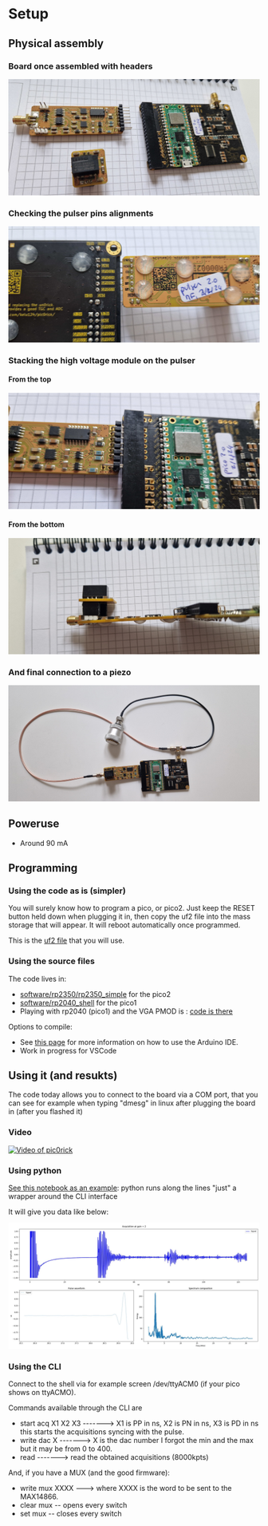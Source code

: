 # Setup

## Physical assembly

### Board once assembled with headers

![](/documentation/images/v2/20250323_114717.jpg)

### Checking the pulser pins alignments


![](/documentation/images/v2/20250323_114809.jpg)

### Stacking the high voltage module on the pulser

#### From the top

![](/documentation/images/v2/20250323_115024.jpg)

#### From the bottom


![](/documentation/images/v2/20250323_115016.jpg)

### And final connection to a piezo

![](/documentation/images/v2/20250323_114927.jpg)


## Poweruse 

* Around 90 mA 


## Programming

### Using the code as is (simpler)

You will surely know how to program a pico, or pico2. Just keep the RESET button held down when plugging it in, then copy the uf2 file into the mass storage that will appear. It will reboot automatically once programmed.  

This is the [uf2 file](rp2350_simple/rp2350_simple.uf2) that you will use.


### Using the source files

The code lives in:
* [software/rp2350/rp2350_simple](software/rp2350_simple) for the pico2
* [software/rp2040_shell](software/rp2040_shell) for the pico1 
* Playing with rp2040 (pico1) and the VGA PMOD is : [code is there](software/rp2040_vga)

Options to compile:

* See [this page](https://learn.adafruit.com/rp2040-arduino-with-the-earlephilhower-core/connecting-your-rp2040) for more information on how to use the Arduino IDE.
* Work in progress for VSCode

## Using it (and resukts)

The code today allows you to connect to the board via a COM port, that you can see for example when typing "dmesg" in linux after plugging the board in (after you flashed it)

### Video

[![Video of pic0rick](https://img.youtube.com/vi/2a3_D-hZEio/0.jpg)](https://www.youtube.com/watch?v=2a3_D-hZEio)


### Using python

[See this notebook as an example](rp2350_simple/Readme.ipynb): python runs along the lines "just" a wrapper around the CLI interface

It will give you data like below:

![](/software/imgs/rp2350/pic0gain_at_2.jpg)

### Using the CLI

Connect to the shell via for example screen /dev/ttyACM0 (if your pico shows on ttyACMO).

Commands available through the CLI are

* start acq X1 X2 X3 -------> X1 is PP in ns, X2 is PN in ns, X3 is PD in ns this starts the acquisitions syncing with the pulse.
* write dac X -------> X is the dac number I forgot the min and the max but it may be from 0 to 400.
* read -------> read the obtained acquisitions (8000kpts)

And, if you have a MUX (and the good firmware):

* write mux XXXX ---> where XXXX is the word to be sent to the MAX14866.
* clear mux -- opens every switch
* set mux -- closes every switch